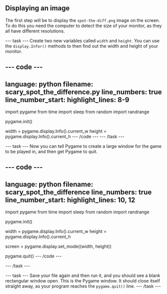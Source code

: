 ##	Displaying an image

The first step will be to display the `spot-the-diff.png` image on the screen. To do this you need the computer to detect the size of your monitor, as they all have different resolutions.

--- task ---
Create two new variables called `width` and `height`. You can use the `display.Infor()` methods to then find out the width and height of your monitor.

--- code ---
---
language: python
filename: scary_spot_the_difference.py
line_numbers: true
line_number_start: 
highlight_lines: 8-9
---
import pygame
from time import sleep
from random import randrange

pygame.init()

width = pygame.display.Info().current_w
height = pygame.display.Info().current_h
--- /code ---
--- /task ---

--- task ---
Now you can tell Pygame to create a large window for the game to be played in, and then get Pygame to quit.

--- code ---
---
language: python
filename: scary_spot_the_difference
line_numbers: true
line_number_start: 
highlight_lines: 10, 12
---
import pygame
from time import sleep
from random import randrange

pygame.init()

width = pygame.display.Info().current_w
height = pygame.display.Info().current_h

screen = pygame.display.set_mode((width, height))
	
pygame.quit()
--- /code ---

--- /task ---

--- task ---
Save your file again and then run it, and you should see a blank rectangular window open. This is the Pygame window. It should close itself straight away, as your program reaches the `pygame.quit()` line.
--- /task ---



